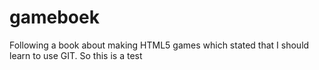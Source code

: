 # gameboek
Following a book about making HTML5 games which stated that I should learn to use GIT. So this is a test

